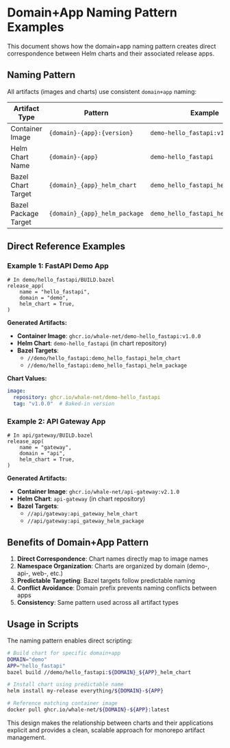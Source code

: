 # Domain+App Naming Pattern Examples

This document shows how the domain+app naming pattern creates direct correspondence between Helm charts and their associated release apps.

## Naming Pattern

All artifacts (images and charts) use consistent `domain+app` naming:

| Artifact Type | Pattern | Example |
|---------------|---------|---------|
| Container Image | `{domain}-{app}:{version}` | `demo-hello_fastapi:v1.0.0` |
| Helm Chart Name | `{domain}-{app}` | `demo-hello_fastapi` |
| Bazel Chart Target | `{domain}_{app}_helm_chart` | `demo_hello_fastapi_helm_chart` |
| Bazel Package Target | `{domain}_{app}_helm_package` | `demo_hello_fastapi_helm_package` |

## Direct Reference Examples

### Example 1: FastAPI Demo App

```starlark
# In demo/hello_fastapi/BUILD.bazel
release_app(
    name = "hello_fastapi",
    domain = "demo",
    helm_chart = True,
)
```

**Generated Artifacts:**
- **Container Image**: `ghcr.io/whale-net/demo-hello_fastapi:v1.0.0`
- **Helm Chart**: `demo-hello_fastapi` (in chart repository)
- **Bazel Targets**:
  - `//demo/hello_fastapi:demo_hello_fastapi_helm_chart`
  - `//demo/hello_fastapi:demo_hello_fastapi_helm_package`

**Chart Values:**
```yaml
image:
  repository: ghcr.io/whale-net/demo-hello_fastapi
  tag: "v1.0.0"  # Baked-in version
```

### Example 2: API Gateway App

```starlark
# In api/gateway/BUILD.bazel
release_app(
    name = "gateway",
    domain = "api",
    helm_chart = True,
)
```

**Generated Artifacts:**
- **Container Image**: `ghcr.io/whale-net/api-gateway:v2.1.0`
- **Helm Chart**: `api-gateway` (in chart repository)
- **Bazel Targets**:
  - `//api/gateway:api_gateway_helm_chart`
  - `//api/gateway:api_gateway_helm_package`

## Benefits of Domain+App Pattern

1. **Direct Correspondence**: Chart names directly map to image names
2. **Namespace Organization**: Charts are organized by domain (demo-, api-, web-, etc.)
3. **Predictable Targeting**: Bazel targets follow predictable naming
4. **Conflict Avoidance**: Domain prefix prevents naming conflicts between apps
5. **Consistency**: Same pattern used across all artifact types

## Usage in Scripts

The naming pattern enables direct scripting:

```bash
# Build chart for specific domain+app
DOMAIN="demo"
APP="hello_fastapi"
bazel build //demo/hello_fastapi:${DOMAIN}_${APP}_helm_chart

# Install chart using predictable name
helm install my-release everything/${DOMAIN}-${APP}

# Reference matching container image
docker pull ghcr.io/whale-net/${DOMAIN}-${APP}:latest
```

This design makes the relationship between charts and their applications explicit and provides a clean, scalable approach for monorepo artifact management.
